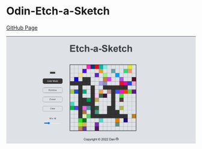 # Odin-Etch-a-Sketch

[GitHub Page](https://pongpatapee.github.io/Odin-Etch-a-Sketch/)

![Etch-a-Sketch-Preview](images/Etch-A-Sketch-GitHub-Preview.png)
